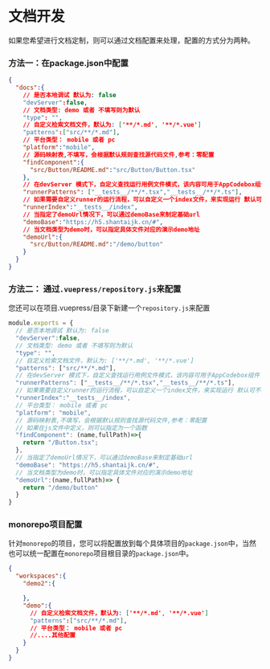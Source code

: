 # 文档开发

如果您希望进行文档定制，则可以通过文档配置来处理，配置的方式分为两种。

### 方法一：在package.json中配置

```json
{
  "docs":{
    // 是否本地调试 默认为: false
    "devServer":false,
    // 文档类型: demo 或者 不填写则为默认
    "type": "",
    // 自定义检索文档文件，默认为: ['**/*.md', '**/*.vue']
    "patterns":["src/**/*.md"],
    // 平台类型： mobile 或者 pc
    "platform":"mobile",
    // 源码映射表,不填写，会根据默认规则查找源代码文件,参考：零配置
    "findComponent":{
      "src/Button/README.md":"src/Button/Button.tsx"
    },
    // 在devServer 模式下，自定义查找运行用例文件模式，该内容可用于AppCodebox组件
    "runnerPatterns": ["__tests__/**/*.tsx","__tests__/**/*.ts"],
    // 如果需要自定义runner的运行流程，可以自定义一个index文件，来实现运行 默认可不填写
    "runnerIndex":"__tests__/index",
    // 当指定了demoUrl情况下，可以通过demoBase来制定基础url
    "demoBase":"https://h5.shantaijk.cn/#",
    // 当文档类型为demo时，可以指定具体文件对应的演示demo地址
    "demoUrl":{
      "src/Button/README.md":"/demo/button"
    }
  }
}
```

### 方法二： 通过`.vuepress/repository.js`来配置

您还可以在项目.vuepress/目录下新建一个`repository.js`来配置

```js
module.exports = {
  // 是否本地调试 默认为: false
  "devServer":false,
  // 文档类型: demo 或者 不填写则为默认
  "type": "",
  // 自定义检索文档文件，默认为: ['**/*.md', '**/*.vue']
  "patterns": ["src/**/*.md"],
  // 在devServer 模式下，自定义查找运行用例文件模式，该内容可用于AppCodebox组件
  "runnerPatterns": ["__tests__/**/*.tsx","__tests__/**/*.ts"],
  // 如果需要自定义runner的运行流程，可以自定义一个index文件，来实现运行 默认可不填写
  "runnerIndex":"__tests__/index",
  // 平台类型： mobile 或者 pc
  "platform": "mobile",
  // 源码映射表,不填写，会根据默认规则查找源代码文件,参考：零配置
  // 如果在js文件中定义，则可以指定为一个函数
  "findComponent": (name,fullPath)=>{
    return "/Button.tsx";
  },
  // 当指定了demoUrl情况下，可以通过demoBase来制定基础url
  "demoBase": "https://h5.shantaijk.cn/#",
  // 当文档类型为demo时，可以指定具体文件对应的演示demo地址
  "demoUrl":(name,fullPath)=> {
    return "/demo/button"
  }
}
```

### monorepo项目配置

针对`monorepo`的项目，您可以将配置放到每个具体项目的`package.json`中，当然也可以统一配置在`monorepo`项目根目录的`package.json`中。

```json
{
  "workspaces":{
    "demo2":{

    },
    "demo":{
      // 自定义检索文档文件，默认为: ['**/*.md', '**/*.vue']
      "patterns":["src/**/*.md"],
      // 平台类型： mobile 或者 pc
      //....其他配置
    }
  }
}
```

